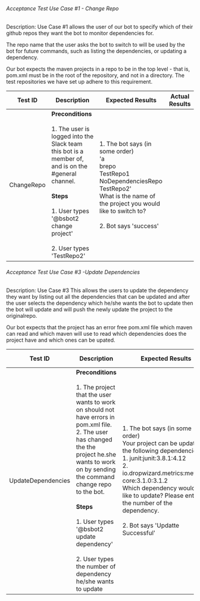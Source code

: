 ###### Acceptance Test Use Case #1 - Change Repo

Description: Use Case #1 allows the user of our bot to specify which of their github repos they want the bot to monitor dependencies for.

The repo name that the user asks the bot to switch to will be used by the bot for future commands, such as listing the dependencies, or updating a dependency.

Our bot expects the maven projects in a repo to be in the top level - that is, pom.xml must be in the root of the repository, and not in a directory. The test repositories we have set up adhere to this requirement.

| Test ID | Description | Expected Results | Actual Results
| -------- | --------------- | ------------ | --------------
| ChangeRepo | **Preconditions** <br> <br>  1. The user is logged into the Slack team this bot is a member of, and is on the #general channel. <br> <br> **Steps** <br> <br> 1. User types '@bsbot2 change project' <br> <br> 2. User types 'TestRepo2' | 1. The bot says (in some order) <br> 'a <br> brepo <br> TestRepo1 <br> NoDependenciesRepo <br> TestRepo2' <br> What is the name of the project you would like to switch to? <br> <br> 2. Bot says 'success' |

  
###### Acceptance Test Use Case #3 -Update Dependencies

Description: Use Case #3 This allows the users to update the dependency they want by listing out all the dependencies that can be updated and after the user selects the dependency which he/she wants the bot to update then the bot will update and will push the newly update the project to the originalrepo.

Our bot expects that the project has an error free pom.xml file which maven can read and which maven will use to read which dependencies does the project have and which ones can be upated.

| Test ID | Description | Expected Results | Actual Results
| -------- | --------------- | ------------ | --------------
| UpdateDependencies | **Preconditions** <br> <br>  1. The project that the user wants to work on should not have errors in pom.xml file. <br> 2. The user has changed the the project he.she wants to work on by sending the command change repo to the bot. <br> <br> **Steps** <br> <br> 1. User types '@bsbot2 update dependency' <br> <br> 2. User types the number of dependency he/she wants to update | 1. The bot says (in some order) <br> Your project can be updated to the following dependencies:<br> 1. junit:junit:3.8.1:4.12<br> 2. io.dropwizard.metrics:metrics-core:3.1.0:3.1.2 <br> Which dependency would you like to update? Please enter the number of the dependency. <br> <br> 2. Bot says 'Updatte Successful' |
